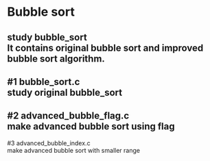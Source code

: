 Bubble sort
=================================================================

study bubble_sort   
It contains original bubble sort and improved bubble sort algorithm.   
--------------------------------------   
#1 bubble_sort.c   
study original bubble_sort   
---------------------------------------   
#2 advanced_bubble_flag.c   
make advanced bubble sort using flag   
---------------------------------------   
#3 advanced_bubble_index.c         
make advanced bubble sort with smaller range   
